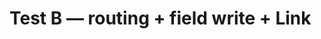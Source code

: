 <!--
title: Test B — routing + field write + Link
labels: ["ci"]
assignees: []
uid: test-goc-b
parent_uid: test-goc-epic
type: Chore
status: Todo
priority: P2
target: mvp-0.7.0
area: ci
project: "test"
doc: ""
pr: ""

-->

# Test B — routing + field write + Link
